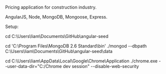 Pricing application for construction industry.

AngularJS, Node, MongoDB, Mongoose, Express.

Setup:

cd C:\Users\liam\Documents\GitHub\angular-seed

cd 'C:\Program Files\MongoDB 2.6 Standard\bin' ./mongod --dbpath C:\Users\liam\Documents\GitHub\angular-seed\data

cd C:\Users\liam\AppData\Local\Google\Chrome\Application ./chrome.exe --user-data-dir="C:/Chrome dev session" --disable-web-security